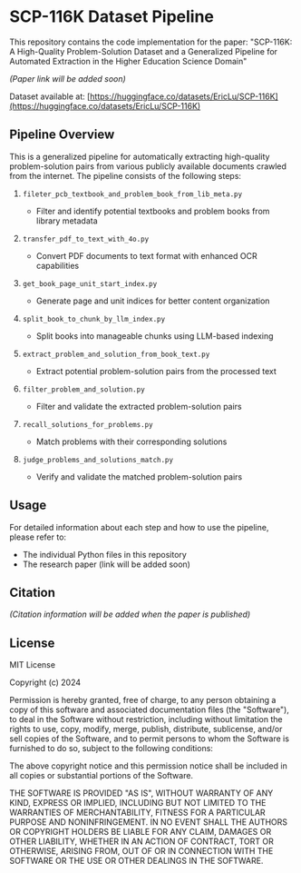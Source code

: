 # SCP-116K Dataset Pipeline

This repository contains the code implementation for the paper: "SCP-116K: A High-Quality Problem-Solution Dataset and a Generalized Pipeline for Automated Extraction in the Higher Education Science Domain"

*(Paper link will be added soon)*

Dataset available at: [https://huggingface.co/datasets/EricLu/SCP-116K](https://huggingface.co/datasets/EricLu/SCP-116K)

## Pipeline Overview

This is a generalized pipeline for automatically extracting high-quality problem-solution pairs from various publicly available documents crawled from the internet. The pipeline consists of the following steps:

1. `fileter_pcb_textbook_and_problem_book_from_lib_meta.py`
   - Filter and identify potential textbooks and problem books from library metadata

2. `transfer_pdf_to_text_with_4o.py`
   - Convert PDF documents to text format with enhanced OCR capabilities

3. `get_book_page_unit_start_index.py`
   - Generate page and unit indices for better content organization

4. `split_book_to_chunk_by_llm_index.py`
   - Split books into manageable chunks using LLM-based indexing

5. `extract_problem_and_solution_from_book_text.py`
   - Extract potential problem-solution pairs from the processed text

6. `filter_problem_and_solution.py`
   - Filter and validate the extracted problem-solution pairs

7. `recall_solutions_for_problems.py`
   - Match problems with their corresponding solutions

8. `judge_problems_and_solutions_match.py`
   - Verify and validate the matched problem-solution pairs

## Usage

For detailed information about each step and how to use the pipeline, please refer to:
- The individual Python files in this repository
- The research paper (link will be added soon)

## Citation

*(Citation information will be added when the paper is published)*

## License

MIT License

Copyright (c) 2024

Permission is hereby granted, free of charge, to any person obtaining a copy
of this software and associated documentation files (the "Software"), to deal
in the Software without restriction, including without limitation the rights
to use, copy, modify, merge, publish, distribute, sublicense, and/or sell
copies of the Software, and to permit persons to whom the Software is
furnished to do so, subject to the following conditions:

The above copyright notice and this permission notice shall be included in all
copies or substantial portions of the Software.

THE SOFTWARE IS PROVIDED "AS IS", WITHOUT WARRANTY OF ANY KIND, EXPRESS OR
IMPLIED, INCLUDING BUT NOT LIMITED TO THE WARRANTIES OF MERCHANTABILITY,
FITNESS FOR A PARTICULAR PURPOSE AND NONINFRINGEMENT. IN NO EVENT SHALL THE
AUTHORS OR COPYRIGHT HOLDERS BE LIABLE FOR ANY CLAIM, DAMAGES OR OTHER
LIABILITY, WHETHER IN AN ACTION OF CONTRACT, TORT OR OTHERWISE, ARISING FROM,
OUT OF OR IN CONNECTION WITH THE SOFTWARE OR THE USE OR OTHER DEALINGS IN THE
SOFTWARE. 